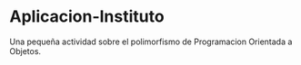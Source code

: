 # Aplicacion-Instituto
Una pequeña actividad sobre el polimorfismo de Programacion Orientada a Objetos.
